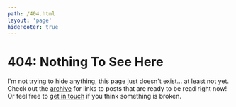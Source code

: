 ```yaml
---
path: /404.html
layout: 'page'
hideFooter: true
---
```

# 404: Nothing To See Here

I'm not trying to hide anything, this page just doesn't exist... at least not yet.  Check out the [archive](/archive) for links to posts that are ready to be read right now! Or feel free to [get in touch](mailto:ben@benmccormick.org) if you think something is broken.
